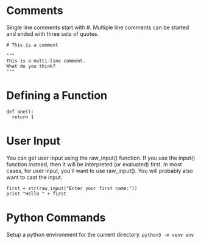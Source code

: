 # Comments

Single line comments start with #. Multiple line comments can be started and ended with three sets of quotes.

    # This is a comment
    
    """
    This is a multi-line comment.
    What do you think?
    """

# Defining a Function

    def one():
      return 1
      
# User Input

You can get user input using the raw_input() function. If you use the input() function instead, then it will be interpreted (or evaluated) first. In most cases, for user input, you'll want to use raw_input(). You will probably also want to cast the input.

    first = str(raw_input("Enter your first name:"))
    print "Hello " + first

# Python Commands

Setup a python environment for the current directory.
`python3 -m venv env`
